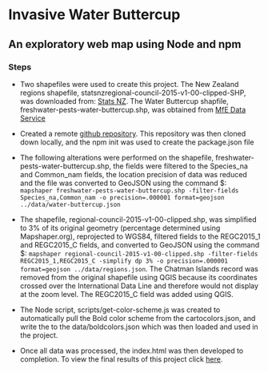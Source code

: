 # Invasive Water Buttercup

## An exploratory web map using Node and npm

### Steps

* Two shapefiles were used to create this project. The New Zealand regions shapefile, statsnzregional-council-2015-v1-00-clipped-SHP, was downloaded from: [Stats NZ](https://datafinder.stats.govt.nz/search/?q=statsnzregional-council-2015-v1-00-clipped-SHP). The Water Buttercup shapfile, freshwater-pests-water-buttercup.shp, was obtained from [MfE Data Service](https://data.mfe.govt.nz/layer/52742-freshwater-pests-water-buttercup/)

* Created a remote [github repository](https://github.com/efano/invasive-water-buttercup). This repository was then cloned down locally, and the npm init was used to create the package.json file

* The following alterations were performed on the shapefile, freshwater-pests-water-buttercup.shp, the fields were filtered to the Species_na and Common_nam fields, the location precision of data was reduced and the file was converted to GeoJSON using the command $: `mapshaper freshwater-pests-water-buttercup.shp -filter-fields Species_na,Common_nam -o precision=.000001 format=geojson ../data/water-buttercup.json`

* The shapefile, regional-council-2015-v1-00-clipped.shp, was simplified to 3% of its original geometry (percentage determined using Mapshaper.org), reprojected to WGS84, filtered fields to the REGC2015_1 and REGC2015_C fields, and converted to GeoJSON using the command $: `mapshaper regional-council-2015-v1-00-clipped.shp -filter-fields REGC2015_1,REGC2015_C -simplify dp 3% -o precision=.000001 format=geojson ../data/regions.json`. The Chatman Islands record was removed from the original shapefile using QGIS because its coordinates crossed over the International Data Line and therefore would not display at the zoom level. The REGC2015_C field was added using QGIS.

* The Node script, scripts/get-color-scheme.js was created to automatically pull the Bold color scheme from the cartocolors.json, and write the to the data/boldcolors.json which was then loaded and used in the project.

* Once all data was processed, the index.html was then developed to completion. To view the final results of this project click [here](https://efano.github.io/invasive-water-buttercup/).

